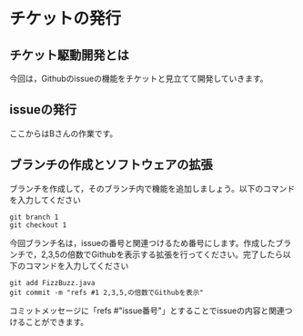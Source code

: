 # チケットの発行
## チケット駆動開発とは

今回は，Githubのissueの機能をチケットと見立てて開発していきます。

## issueの発行
ここからはBさんの作業です。

## ブランチの作成とソフトウェアの拡張
ブランチを作成して，そのブランチ内で機能を追加しましょう。以下のコマンドを入力してください  
~~~
git branch 1
git checkout 1
~~~
今回ブランチ名は，issueの番号と関連つけるため番号にします。作成したブランチで，2,3,5の倍数でGithubを表示する拡張を行ってください。完了したら以下のコマンドを入力してください
~~~
git add FizzBuzz.java
git commit -m "refs #1 2,3,5,の倍数でGithubを表示"
~~~
コミットメッセージに「refs #"issue番号"」とすることでissueの内容と関連つけることができます。


